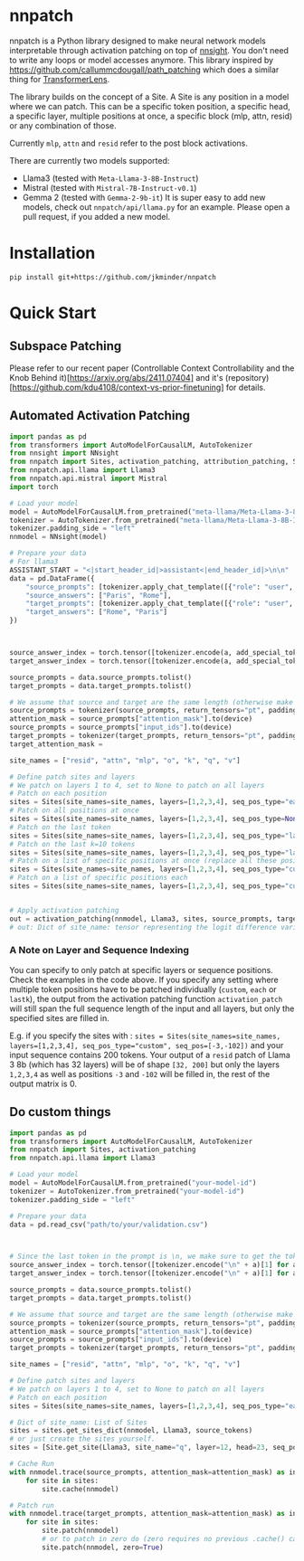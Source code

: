 # nnpatch
nnpatch is a Python library designed to make neural network models interpretable through activation patching on top of [nnsight](https://nnsight.net). You don't need to write any loops or model accesses anymore. This library inspired by https://github.com/callummcdougall/path_patching which does a similar thing for [TransformerLens](https://github.com/TransformerLensOrg/TransformerLens).

The library builds on the concept of a Site. A Site is any position in a model where we can patch. This can be a specific token position, a specific head, a specific layer, multiple positions at once, a specific block (mlp, attn, resid) or any combination of those.

Currently `mlp`, `attn` and `resid` refer to the post block activations.

There are currently two models supported:
- Llama3 (tested with `Meta-Llama-3-8B-Instruct`)
- Mistral (tested with `Mistral-7B-Instruct-v0.1`)
- Gemma 2 (tested with `Gemma-2-9b-it`)
It is super easy to add new models, check out `nnpatch/api/llama.py` for an example. Please open a pull request, if you added a new model.

# Installation
```
pip install git+https://github.com/jkminder/nnpatch
```

# Quick Start
## Subspace Patching
Please refer to our recent paper (Controllable Context Controllability and the Knob Behind it)[https://arxiv.org/abs/2411.07404] and it's (repository)[https://github.com/kdu4108/context-vs-prior-finetuning] for details.

## Automated Activation Patching
```python
import pandas as pd
from transformers import AutoModelForCausalLM, AutoTokenizer
from nnsight import NNsight
from nnpatch import Sites, activation_patching, attribution_patching, Site
from nnpatch.api.llama import Llama3
from nnpatch.api.mistral import Mistral
import torch

# Load your model
model = AutoModelForCausalLM.from_pretrained("meta-llama/Meta-Llama-3-8B-Instruct")
tokenizer = AutoTokenizer.from_pretrained("meta-llama/Meta-Llama-3-8B-Instruct")
tokenizer.padding_side = "left"
nnmodel = NNsight(model)

# Prepare your data 
# For llama3
ASSISTANT_START = "<|start_header_id|>assistant<|end_header_id|>\n\n"
data = pd.DataFrame({
    "source_prompts": [tokenizer.apply_chat_template([{"role": "user", "content": "One word answers! What is the capital of France?"}], tokenize=False) + ASSISTANT_START, tokenizer.apply_chat_template([{"role": "user", "content": "One word answers! What is the capital of Italy?"}], tokenize=False) + ASSISTANT_START],
    "source_answers": ["Paris", "Rome"],
    "target_prompts": [tokenizer.apply_chat_template([{"role": "user", "content": "One word answers! What is the capital of Italy?"}], tokenize=False) + ASSISTANT_START, tokenizer.apply_chat_template([{"role": "user", "content": "One word answers! What is the capital of France?"}], tokenize=False) + ASSISTANT_START],
    "target_answers": ["Rome", "Paris"]
})



source_answer_index = torch.tensor([tokenizer.encode(a, add_special_tokens=False)[0] for a in data.source_answers]).to(device)
target_answer_index = torch.tensor([tokenizer.encode(a, add_special_tokens=False)[0] for a in data.target_answers]).to(device)

source_prompts = data.source_prompts.tolist()
target_prompts = data.target_prompts.tolist()

# We assume that source and target are the same length (otherwise make sure the two are padded to the same length)
source_prompts = tokenizer(source_prompts, return_tensors="pt", padding=True)
attention_mask = source_prompts["attention_mask"].to(device)
source_prompts = source_prompts["input_ids"].to(device)
target_prompts = tokenizer(target_prompts, return_tensors="pt", padding=True).to(device)
target_attention_mask = 

site_names = ["resid", "attn", "mlp", "o", "k", "q", "v"]

# Define patch sites and layers
# We patch on layers 1 to 4, set to None to patch on all layers    
# Patch on each position
sites = Sites(site_names=site_names, layers=[1,2,3,4], seq_pos_type="each")
# Patch on all positions at once
sites = Sites(site_names=site_names, layers=[1,2,3,4], seq_pos_type=None)
# Patch on the last token
sites = Sites(site_names=site_names, layers=[1,2,3,4], seq_pos_type="last")
# Patch on the last k=10 tokens
sites = Sites(site_names=site_names, layers=[1,2,3,4], seq_pos_type="lastk", seq_pos=10)
# Patch on a list of specific positions at once (replace all these positions in one forward pass)
sites = Sites(site_names=site_names, layers=[1,2,3,4], seq_pos_type="custom_constant", seq_pos=[-3,-102])
# Patch on a list of specific positions each 
sites = Sites(site_names=site_names, layers=[1,2,3,4], seq_pos_type="custom", seq_pos=[-3,-102])


# Apply activation patching
out = activation_patching(nnmodel, Llama3, sites, source_prompts, target_prompts, source_answer_index, target_answer_index, attention_mask=attention_mask)
# out: Dict of site_name: tensor representing the logit difference variation for each patch
```
### A Note on Layer and Sequence Indexing
You can specify to only patch at specific layers or sequence positions. Check the examples in the code above. If you specify any setting where multiple token positions have to be patched individually (`custom`, `each` or `lastk`), the output from the activation patching
function `activation_patch` will still span the full sequence length of the input and all layers, but only the specified sites are filled in. 

E.g. if you specify the sites with : `sites = Sites(site_names=site_names, layers=[1,2,3,4], seq_pos_type="custom", seq_pos=[-3,-102])` and your input sequence contains 200 tokens. Your output of a `resid` patch of Llama 3 8b (which has 32 layers) will be of shape `[32, 200]` but only the layers `1,2,3,4` as well as positions `-3` and `-102` will be filled in, the rest of the output matrix is 0. 


## Do custom things


```python
import pandas as pd
from transformers import AutoModelForCausalLM, AutoTokenizer
from nnpatch import Sites, activation_patching
from nnpatch.api.llama import Llama3

# Load your model
model = AutoModelForCausalLM.from_pretrained("your-model-id")
tokenizer = AutoTokenizer.from_pretrained("your-model-id")
tokenizer.padding_side = "left"

# Prepare your data
data = pd.read_csv("path/to/your/validation.csv")



# Since the last token in the prompt is \n, we make sure to get the tokenized version of '\n answer', which can be different from just the answer tokenized.
source_answer_index = torch.tensor([tokenizer.encode("\n" + a)[1] for a in data.source_answers]).to(device)
target_answer_index = torch.tensor([tokenizer.encode("\n" + a)[1] for a in data.target_answers]).to(device)

source_prompts = data.source_prompts.tolist()
target_prompts = data.target_prompts.tolist()

# We assume that source and target are the same length (otherwise make sure the two are padded to the same length)
source_prompts = tokenizer(source_prompts, return_tensors="pt", padding=True)
attention_mask = source_prompts["attention_mask"].to(device)
source_prompts = source_prompts["input_ids"].to(device)
target_prompts = tokenizer(target_prompts, return_tensors="pt", padding=True)["input_ids"].to(device)

site_names = ["resid", "attn", "mlp", "o", "k", "q", "v"]

# Define patch sites and layers
# We patch on layers 1 to 4, set to None to patch on all layers
# Patch on each position
sites = Sites(site_names=site_names, layers=[1,2,3,4], seq_pos_type="each")

# Dict of site_name: List of Sites
sites = sites.get_sites_dict(nnmodel, Llama3, source_tokens)
# or just create the sites yourself.
sites = [Site.get_site(Llama3, site_name="q", layer=12, head=23, seq_pos=[-1])]

# Cache Run
with nnmodel.trace(source_prompts, attention_mask=attention_mask) as invoker:
    for site in sites:
        site.cache(nnmodel)

# Patch run
with nnmodel.trace(target_prompts, attention_mask=attention_mask) as invoker:
    for site in sites:
        site.patch(nnmodel)
        # or to patch in zero do (zero requires no previous .cache() call)
        site.patch(nnmodel, zero=True)


```
